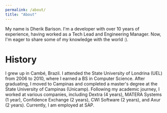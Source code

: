 ```yaml
---
permalink: /about/
title: "About"
---
```


My name is Dherik Barison. I'm a developer with over 10 years of experience, having worked as a Tech Lead and Engineering Manager. Now, I'm eager to share some of my knowledge with the world :).

# History

I grew up in Cambé, Brazil. I attended the State University of Londrina (UEL) from 2006 to 2010, where I earned a BS in Computer Science. After graduating, I moved to Campinas and completed a master's degree at the State University of Campinas (Unicamp). Following my academic journey, I worked at various companies, including Dextra (4 years), MATERA Systems (1 year), Confidence Exchange (2 years), CWI Software (2 years), and Axur (2 years). Currently, I am employed at SAP.
